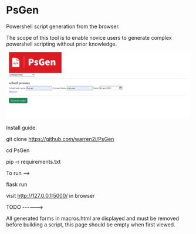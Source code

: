 # PsGen

Powershell script generation from the browser.

The scope of this tool is to enable novice users to generate complex powershell scripting without prior knowledge.

![alt text](https://github.com/warren2i/PsGen/blob/master/Screenshots/2022-01-05%2015_59_46-Line%20logging.png?raw=true)

Install guide.

git clone https://github.com/warren2i/PsGen

cd PsGen

pip -r requirements.txt

To run -->

flask run

visit  http://127.0.0.1:5000/ in browser

TODO ------>

All generated forms in macros.html are displayed and must be removed before building a script, this page should be empty
when first viewed.
